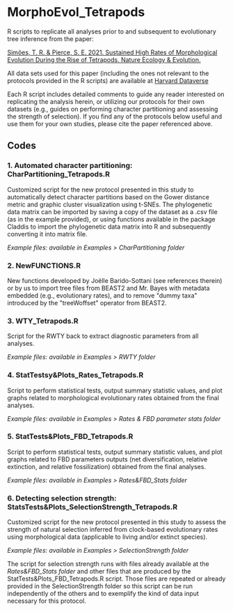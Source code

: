 # MorphoEvol_Tetrapods

R scripts  to replicate all analyses prior to and subsequent to evolutionary tree inference from the paper: 

[Simões, T. R. & Pierce, S. E. 2021. Sustained High Rates of Morphological Evolution During the Rise of Tetrapods. Nature Ecology & Evolution.](https://doi.org/10.1038/s41559-021-01532-x)

All data sets used for this paper (including the ones not relevant to the protocols provided in the R scripts) are available at [Harvard Dataverse](https://doi.org/10.7910/DVN/NNVTTD)

Each R script includes detailed comments to guide any reader interested on replicating the analysis herein, or utilizing our protocols for their own datasets (e.g., guides on performing character partitioning and assessing the strength of selection). If you find any of the protocols below useful and use them for your own studies, please cite the paper referenced above.

## Codes

### 1. Automated character partitioning: CharPartitioning_Tetrapods.R

Customized script for the new protocol presented in this study to automatically detect character partitions based on the Gower distance metric and graphic cluster visualization using t-SNEs. The phylogenetic data matrix can be imported by saving a copy of the dataset as a .csv file (as in the example provided), or using functions available in the package Claddis to import the phylogenetic data matrix into R and subsequently converting it into matrix file.

*Example files: available in Examples > CharPartitioning folder*

### 2. NewFUNCTIONS.R

New functions developed by Joëlle Barido-Sottani (see references therein) or by us to import tree files from BEAST2 and Mr. Bayes with metadata embedded (e.g., evolutionary rates), and to remove "dummy taxa" introduced by the "treeWoffset" operator from BEAST2.

### 3. WTY_Tetrapods.R

Script for the RWTY back to extract diagnostic parameters from all analyses.

*Example files: available in Examples > RWTY folder*

### 4. StatTestsy&Plots_Rates_Tetrapods.R

Script to perform statistical tests, output summary statistic values, and plot graphs related to morphological evolutionary rates obtained from the final analyses.

*Example files: available in Examples > Rates & FBD parameter stats folder*

### 5. StatTests&Plots_FBD_Tetrapods.R

Script to perform statistical tests, output summary statistic values, and plot graphs related to FBD parameters outputs (net diversification, relative extinction, and relative fossilization) obtained from the final analyses.

*Example files: available in Examples > Rates&FBD_Stats folder*

### 6. Detecting selection strength: StatsTests&Plots_SelectionStrength_Tetrapods.R

Customized script for the new protocol presented in this study to assess the strength of natural selection inferred from clock-based evolutionary rates using morphological data (applicable to living and/or extinct species).

*Example files: available in Examples > SelectionStrength folder*

The script for selection strength runs with files already available at the *Rates&FBD_Stats folder* and other files that are produced by the StatTests&Plots_FBD_Tetrapods.R script. Those files are repeated or already provided in the SelectionStrength folder so this script can be run independently of the others and to exemplify the kind of data input necessary for this protocol.
